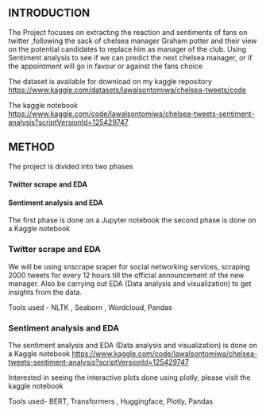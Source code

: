 ## INTRODUCTION

The Project focuses on extracting the reaction and sentiments of fans on twitter ,following the sack of chelsea manager Graham potter and their view on the potential candidates to replace him as manager of the club.
Using Sentiment analysis to see if we can predict the next chelsea manager, or if the appointment will go in favour or against the fans choice 

The dataset is available for download on my kaggle repository https://www.kaggle.com/datasets/lawalsontomiwa/chelsea-tweets/code

The kaggle notebook  https://www.kaggle.com/code/lawalsontomiwa/chelsea-tweets-sentiment-analysis?scriptVersionId=125429747

## METHOD

The project is divided into two phases 
#### Twitter scrape and EDA

#### Sentiment analysis and EDA
The first phase is done on a Jupyter notebook the second phase is done on a Kaggle notebook

### Twitter scrape and EDA
We will be using snscrape sraper for social networking services, scraping 2000 tweets for every 12 hours till the official announcement of the new manager.
Also be carrying out EDA (Data analysis and visualization) to get insights from the data. 

Tools used - NLTK , Seaborn , Wordcloud, Pandas

### Sentiment analysis and EDA
The sentiment analysis and EDA (Data analysis and visualization) is done on a Kaggle notebook https://www.kaggle.com/code/lawalsontomiwa/chelsea-tweets-sentiment-analysis?scriptVersionId=125429747

Interested in seeing the interactive plots done using plotly, please visit the kaggle notebook

Tools used- BERT, Transformers , Huggingface, Plotly, Pandas



